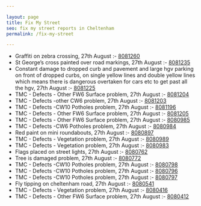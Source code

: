 ```yaml
---

layout: page
title: Fix My Street
seo: fix my street reports in Cheltenham
permalink: /fix-my-street

---
```


<!-- fix_marker starts -->

- Graffiti on zebra crossing, 27th August :- [8081260](https://www.fixmystreet.com/report/8081260)
- St George’s cross painted over road markings, 27th August :- [8081235](https://www.fixmystreet.com/report/8081235)
- Constant damage to dropped curb and pavement and large hgv parking on front of dropped curbs, on single yellow lines and double yellow lines which means there is dangerous overtaken for cars etc to get past all the hgv, 27th August :- [8081225](https://www.fixmystreet.com/report/8081225)
- TMC - Defects - Other FW6  Surface problem, 27th August :- [8081204](https://www.fixmystreet.com/report/8081204)
- TMC - Defects -other CW6 problem, 27th August :- [8081203](https://www.fixmystreet.com/report/8081203)
- TMC - Defects -CW10 Potholes problem, 27th August :- [8081196](https://www.fixmystreet.com/report/8081196)
- TMC - Defects - Other FW6  Surface problem, 27th August :- [8081205](https://www.fixmystreet.com/report/8081205)
- TMC - Defects - Other FW6  Surface problem, 27th August :- [8080985](https://www.fixmystreet.com/report/8080985)
- TMC - Defects -CW6 Potholes  problem, 27th August :- [8080984](https://www.fixmystreet.com/report/8080984)
- Red paint on mini roundabouts, 27th August :- [8080897](https://www.fixmystreet.com/report/8080897)
- TMC - Defects - Vegetation problem, 27th August :- [8080989](https://www.fixmystreet.com/report/8080989)
- TMC - Defects - Vegetation problem, 27th August :- [8080983](https://www.fixmystreet.com/report/8080983)
- Flags placed on street lights, 27th August :- [8080762](https://www.fixmystreet.com/report/8080762)
- Tree is damaged problem, 27th August :- [8080772](https://www.fixmystreet.com/report/8080772)
- TMC - Defects -CW10 Potholes problem, 27th August :- [8080798](https://www.fixmystreet.com/report/8080798)
- TMC - Defects -CW10 Potholes problem, 27th August :- [8080796](https://www.fixmystreet.com/report/8080796)
- TMC - Defects -CW10 Potholes problem, 27th August :- [8080797](https://www.fixmystreet.com/report/8080797)
- Fly tipping on cheltenham road, 27th August :- [8080541](https://www.fixmystreet.com/report/8080541)
- TMC - Defects - Vegetation problem, 27th August :- [8080416](https://www.fixmystreet.com/report/8080416)
- TMC - Defects - Other FW6  Surface problem, 27th August :- [8080412](https://www.fixmystreet.com/report/8080412)

<!-- fix_marker ends -->